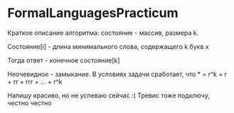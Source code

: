 # FormalLanguagesPracticum

Краткое описание алгоритма: состояние - массив, размера k.

Состояние[i] - длина минимального слова, содержащего k букв x

Тогда ответ - конечное состояние[k]

Неочевидное - замыкание. В условиях задачи сработает, что * = r^k = r + rr + rrr + ... + r^k

Напишу красиво, но не успеваю сейчас :( Тревис тоже подключу, честно честно